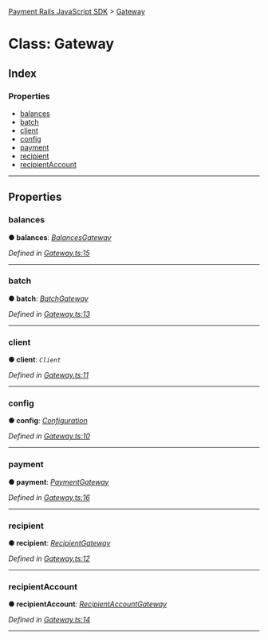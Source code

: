 [Payment Rails JavaScript SDK](../README.md) > [Gateway](../classes/gateway.md)



# Class: Gateway

## Index

### Properties

* [balances](gateway.md#balances)
* [batch](gateway.md#batch)
* [client](gateway.md#client)
* [config](gateway.md#config)
* [payment](gateway.md#payment)
* [recipient](gateway.md#recipient)
* [recipientAccount](gateway.md#recipientaccount)



---
## Properties
<a id="balances"></a>

###  balances

**●  balances**:  *[BalancesGateway](balancesgateway.md)* 

*Defined in [Gateway.ts:15](https://github.com/PaymentRails/javascript-sdk/blob/0e7d5e5/lib/Gateway.ts#L15)*





___

<a id="batch"></a>

###  batch

**●  batch**:  *[BatchGateway](batchgateway.md)* 

*Defined in [Gateway.ts:13](https://github.com/PaymentRails/javascript-sdk/blob/0e7d5e5/lib/Gateway.ts#L13)*





___

<a id="client"></a>

###  client

**●  client**:  *`Client`* 

*Defined in [Gateway.ts:11](https://github.com/PaymentRails/javascript-sdk/blob/0e7d5e5/lib/Gateway.ts#L11)*





___

<a id="config"></a>

###  config

**●  config**:  *[Configuration](configuration.md)* 

*Defined in [Gateway.ts:10](https://github.com/PaymentRails/javascript-sdk/blob/0e7d5e5/lib/Gateway.ts#L10)*





___

<a id="payment"></a>

###  payment

**●  payment**:  *[PaymentGateway](paymentgateway.md)* 

*Defined in [Gateway.ts:16](https://github.com/PaymentRails/javascript-sdk/blob/0e7d5e5/lib/Gateway.ts#L16)*





___

<a id="recipient"></a>

###  recipient

**●  recipient**:  *[RecipientGateway](recipientgateway.md)* 

*Defined in [Gateway.ts:12](https://github.com/PaymentRails/javascript-sdk/blob/0e7d5e5/lib/Gateway.ts#L12)*





___

<a id="recipientaccount"></a>

###  recipientAccount

**●  recipientAccount**:  *[RecipientAccountGateway](recipientaccountgateway.md)* 

*Defined in [Gateway.ts:14](https://github.com/PaymentRails/javascript-sdk/blob/0e7d5e5/lib/Gateway.ts#L14)*





___


